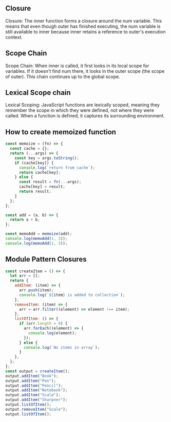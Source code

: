 ## Closure

Closure: The inner function forms a closure around the num variable. This means that even though outer has finished executing, the num variable is still available to inner because inner retains a reference to outer's execution context.

## Scope Chain

Scope Chain: When inner is called, it first looks in its local scope for variables. If it doesn't find num there, it looks in the outer scope (the scope of outer). This chain continues up to the global scope.

## Lexical Scope chain

Lexical Scoping:
JavaScript functions are lexically scoped, meaning they remember the scope in which they were defined, not where they were called. When a function is defined, it captures its surrounding environment.

## How to create memoized function

```js
const memoize = (fn) => {
  const cache = {};
  return (...args) => {
    const key = args.toString();
    if (cache[key]) {
      console.log(`return from cache`);
      return cache[key];
    } else {
      const result = fn(...args);
      cache[key] = result;
      return result;
    }
  };
};

const add = (a, b) => {
  return a + b;
};

const memoAdd = memoize(add);
console.log(memoAdd(1, 3));
console.log(memoAdd(1, 3));
```

## Module Pattern Closures

```js
const createItem = () => {
  let arr = [];
  return {
    addItem: (item) => {
      arr.push(item);
      console.log(`${item} is added to collection`);
    },
    removeItem: (item) => {
      arr = arr.filter((element) => element !== item);
    },
    listOfItem: () => {
      if (arr.length > 0) {
        arr.forEach((element) => {
          console.log(element);
        });
      } else {
        console.log(`No items in array`);
      }
    },
  };
};
const output = createItem();
output.addItem("Book");
output.addItem("Pen");
output.addItem("Pencil");
output.addItem("Notebook");
output.addItem("Scale");
output.addItem("Sharpner");
output.listOfItem();
output.removeItem("Scale");
output.listOfItem();
```
